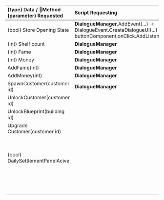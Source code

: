 

| (type) Data / Method (parameter) Requested | Script Requesting | Interface | Notes |
| :---- | :---- | :---- | :---- |
| (bool) Store Opening State | **DialogueManager**.AddEvent(...)  \-\> DialogueEvent.CreateDialogueUI(...)  \-\> buttonComponent.onClick.AddListener(TryTrigger);  |  |  |
| (int) Shelf count | **DialogueManager** |  |  |
| (int) Fame | **DialogueManager** |  |  |
| (int) Money | **DialogueManager** |  |  |
| AddFame(int) | **DialogueManager** |  |  |
| AddMoney(int) | **DialogueManager** |  |  |
| SpawnCustomer(customer id) | **DialogueManager** |  |  |
| UnlockCustomer(customer id) |  |  |  |
| UnlockBlueprint(building id) |  |  |  |
| Upgrade Customer(customer id) |  |  |  |
| (bool) DailySettlementPanelAcive |  |  | (probably all UI Panel need a bool isActive() Interface |
|  |  |  |  |
|  |  |  |  |
|  |  |  |  |
|  |  |  |  |
|  |  |  |  |
|  |  |  |  |
|  |  |  |  |
|  |  |  |  |

